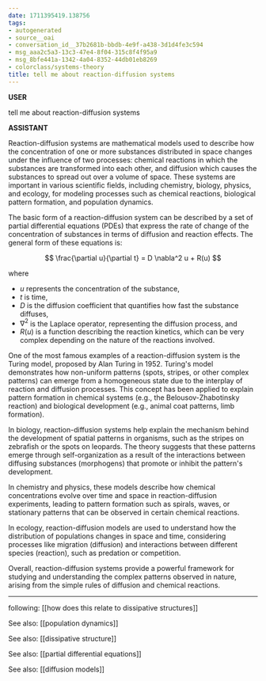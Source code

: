 ```yaml
---
date: 1711395419.138756
tags:
- autogenerated
- source__oai
- conversation_id__37b2681b-bbdb-4e9f-a438-3d1d4fe3c594
- msg_aaa2c5a3-13c3-47e4-8f04-315c8f4f95a9
- msg_8bfe441a-1342-4a04-8352-44db01eb8269
- colorclass/systems-theory
title: tell me about reaction-diffusion systems
---
```


**USER**

tell me about reaction-diffusion systems


**ASSISTANT**

Reaction-diffusion systems are mathematical models used to describe how the concentration of one or more substances distributed in space changes under the influence of two processes: chemical reactions in which the substances are transformed into each other, and diffusion which causes the substances to spread out over a volume of space. These systems are important in various scientific fields, including chemistry, biology, physics, and ecology, for modeling processes such as chemical reactions, biological pattern formation, and population dynamics.

The basic form of a reaction-diffusion system can be described by a set of partial differential equations (PDEs) that express the rate of change of the concentration of substances in terms of diffusion and reaction effects. The general form of these equations is:

$$
\frac{\partial u}{\partial t} = D \nabla^2 u + R(u)
$$

where
- $u$ represents the concentration of the substance,
- $t$ is time,
- $D$ is the diffusion coefficient that quantifies how fast the substance diffuses,
- $\nabla^2$ is the Laplace operator, representing the diffusion process, and
- $R(u)$ is a function describing the reaction kinetics, which can be very complex depending on the nature of the reactions involved.

One of the most famous examples of a reaction-diffusion system is the Turing model, proposed by Alan Turing in 1952. Turing's model demonstrates how non-uniform patterns (spots, stripes, or other complex patterns) can emerge from a homogeneous state due to the interplay of reaction and diffusion processes. This concept has been applied to explain pattern formation in chemical systems (e.g., the Belousov-Zhabotinsky reaction) and biological development (e.g., animal coat patterns, limb formation).

In biology, reaction-diffusion systems help explain the mechanism behind the development of spatial patterns in organisms, such as the stripes on zebrafish or the spots on leopards. The theory suggests that these patterns emerge through self-organization as a result of the interactions between diffusing substances (morphogens) that promote or inhibit the pattern's development.

In chemistry and physics, these models describe how chemical concentrations evolve over time and space in reaction-diffusion experiments, leading to pattern formation such as spirals, waves, or stationary patterns that can be observed in certain chemical reactions.

In ecology, reaction-diffusion models are used to understand how the distribution of populations changes in space and time, considering processes like migration (diffusion) and interactions between different species (reaction), such as predation or competition.

Overall, reaction-diffusion systems provide a powerful framework for studying and understanding the complex patterns observed in nature, arising from the simple rules of diffusion and chemical reactions.


---


following: [[how does this relate to dissipative structures]]

See also: [[population dynamics]]


See also: [[dissipative structure]]


See also: [[partial differential equations]]


See also: [[diffusion models]]